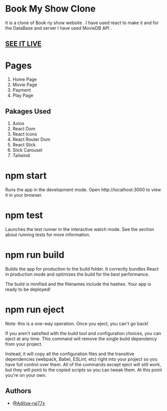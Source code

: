 
# Book My Show Clone 

It is a clone of Book ny show website . I have used react to make it and for the DataBase and server I have used MovieDB API .

## [SEE IT LIVE](https://book-my-show-clone-seven-sand.vercel.app)

# Pages
1. Home Page 
2. Movie Page 
3. Payment 
4. Play Page 


## Pakages Used 
1. Axios 
2. React Dom 
3. React Icons
4. React Router Dom 
5. React Slick
6. Slick Carousel
7. Tailwind





# npm start
Runs the app in the development mode. Open http://localhost:3000 to view it in your browser.

# npm test
Launches the test runner in the interactive watch mode. See the section about running tests for more information.

# npm run build
Builds the app for production to the build folder. It correctly bundles React in production mode and optimizes the build for the best performance.

The build is minified and the filenames include the hashes. Your app is ready to be deployed!

# npm run eject
Note: this is a one-way operation. Once you eject, you can't go back!

If you aren't satisfied with the build tool and configuration choices, you can eject at any time. This command will remove the single build dependency from your project.

Instead, it will copy all the configuration files and the transitive dependencies (webpack, Babel, ESLint, etc) right into your project so you have full control over them. All of the commands except eject will still work, but they will point to the copied scripts so you can tweak them. At this point you're on your own.
## Authors

- [@Aditya-raj77x](https://github.com/Aditya-raj77x)

